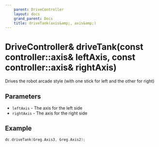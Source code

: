 ```yaml
---
    parent: DriveController
    layout: docs
    grand_parent: Docs
    title: driveTank(axis&amp;, axis&amp;)
---
```

# DriveController&amp; driveTank(const controller::axis&amp; leftAxis, const controller::axis&amp; rightAxis)
Drives the robot arcade style (with one stick for left and the other for right)

## Parameters
- `leftAxis` - The axis for the left side
- `rightAxis` - The axis for the right side

## Example
```cpp
dc.driveTank(Greg.Axis3, Greg.Axis2);
```